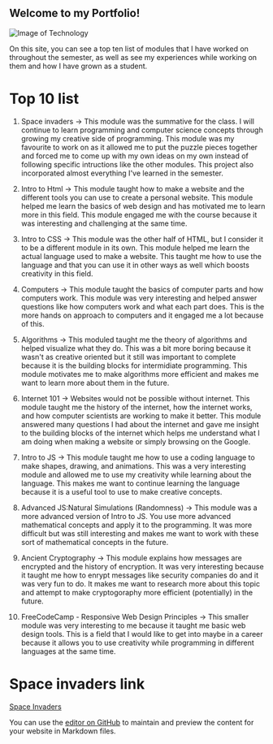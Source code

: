 ## Welcome to my Portfolio!
![Image of Technology](https://www.cpacanada.ca/-/media/site/operational/ec-education-certification/images/g10269-ec.jpg)

On this site, you can see a top ten list of modules that I have worked on throughout the semester, as well as see my experiences while working on them and how I have grown as a student.

# Top 10 list
1. Space invaders -> This module was the summative for the class. I will continue to learn programming and computer science concepts through growing my creative side of programming. This module was my favourite to work on as it allowed me to put the puzzle pieces together and forced me to come up with my own ideas on my own instead of following specific intructions like the other modules. This project also incorporated almost everything I've learned in the semester.

2. Intro to Html -> This module taught how to make a website and the different tools you can use to create a personal website. This module helped me learn the basics of web design and has motivated me to learn more in this field. This module engaged me with the course because it was interesting and challenging at the same time. 

3. Intro to CSS -> This module was the other half of HTML, but I consider it to be a different module in its own. This module helped me learn the actual language used to make a website. This taught me how to use the language and that you can use it in other ways as well which boosts creativity in this field. 

4. Computers -> This module taught the basics of computer parts and how computers work. This module was very interesting and helped answer questions like how computers work and what each part does. This is the more hands on approach to computers and it engaged me a lot because of this.

5. Algorithms -> This moduled taught me the theory of algorithms and helped visualize what they do. This was a bit more boring because it wasn't as creative oriented but it still was important to complete because it is the building blocks for intermidiate programming. This module motivates me to make algorithms more efficient and makes me want to learn more about them in the future.

6. Internet 101 -> Websites would not be possible without internet. This module taught me the history of the internet, how the internet works, and how computer scientists are working to make it better. This module answered many questions I had about the internet and gave me insight to the building blocks of the internet which helps me understand what I am doing when making a website or simply browsing on the Google. 
7. Intro to JS -> This module taught me how to use a coding language to make shapes, drawing, and animations. This was a very interesting module and allowed me to use my creativity while learning about the language. This makes me want to continue learning the language because it is a useful tool to use to make creative concepts.

8. Advanced JS:Natural Simulations (Randomness) -> This module was a more advanced version of Intro to JS. You use more advanced mathematical concepts and apply it to the programming. It was more difficult but was still interesting and makes me want to work with these sort of mathematical concepts in the future.

9. Ancient Cryptography -> This module explains how messages are encrypted and the history of encryption. It was very interesting because it taught me how to enrypt messages like security companies do and it was very fun to do. It makes me want to research more about this topic and attempt to make cryptogoraphy more efficient (potentially) in the future.

10. FreeCodeCamp - Responsive Web Design Principles -> This smaller module was very interesting to me because it taught me basic web design tools. This is a field that I would like to get into maybe in a career because it allows you to use creativity while programming in different languages at the same time. 


# Space invaders link
<a href="https://editor.p5js.org/cvodd1/sketches/XyfksWady" title="Space Invaders">Space Invaders<a/>


You can use the [editor on GitHub](https://github.com/ChrisVodden/Portfolio/edit/master/index.md) to maintain and preview the content for your website in Markdown files.


